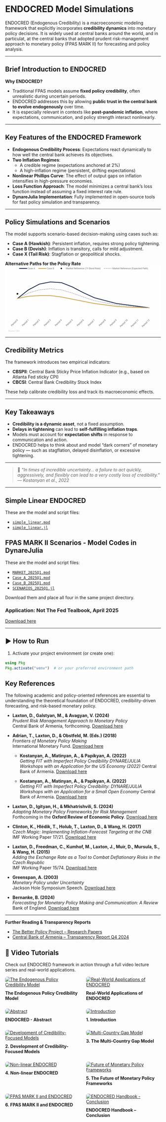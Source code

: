 # ENDOCRED Model Simulations

ENDOCRED (Endogenous Credibility) is a macroeconomic modeling framework that explicitly incorporates **credibility dynamics** into monetary policy decisions. It is widely used at central banks around the world, and in particulat, at the central banks that adopted prudent risk-management approach to monetary policy (FPAS MARK II) for forecasting and policy analysis.

---

## Brief Introduction to ENDOCRED

**Why ENDOCRED?**

- Traditional FPAS models assume **fixed policy credibility**, often unrealistic during uncertain periods.
- ENDOCRED addresses this by allowing **public trust in the central bank to evolve endogenously** over time.
- It is especially relevant in contexts like **post-pandemic inflation**, where expectations, communication, and policy strength interact nonlinearly.

---

## Key Features of the ENDOCRED Framework

- **Endogenous Credibility Process**: Expectations react dynamically to how well the central bank achieves its objectives.
- **Two Inflation Regimes**:
  - A credible regime (expectations anchored at 2%)
  - A high-inflation regime (persistent, drifting expectations)
- **Nonlinear Phillips Curve**: The effect of output gaps on inflation intensifies in high-pressure economies.
- **Loss Function Approach**: The model minimizes a central bank’s loss function instead of assuming a fixed interest rate rule.
- **DynareJulia Implementation**: Fully implemented in open-source tools for fast policy simulation and transparency.

---

## Policy Simulations and Scenarios

The model supports scenario-based decision-making using cases such as:

- **Case A (Hawkish)**: Persistent inflation, requires strong policy tightening.
- **Case B (Dovish)**: Inflation is transitory, calls for mild adjustment.
- **Case X (Tail Risk)**: Stagflation or geopolitical shocks.

**Alternative Paths for the Policy Rate**
![Scenario Simulation Output](images/scenarios.png)


---

## Credibility Metrics

The framework introduces two empirical indicators:

- **CBSPII**: Central Bank Sticky Price Inflation Indicator (e.g., based on Atlanta Fed sticky CPI)
- **CBCSI**: Central Bank Credibility Stock Index

These help calibrate credibility loss and track its macroeconomic effects.

---

## Key Takeaways

- **Credibility is a dynamic asset**, not a fixed assumption.
- **Delays in tightening** can lead to **self-fulfilling inflation traps**.
- Models must account for **expectation shifts** in response to communication and action.
- ENDOCRED helps to think about and model “dark corners” of monetary policy — such as stagflation, delayed disinflation, or excessive tightening.

---

> 📖 _"In times of incredible uncertainty... a failure to act quickly, aggressively, and flexibly can lead to a very costly loss of credibility."_  
> — _Kostanyan et al., 2022_

---

## Simple Linear ENDOCRED

These are the model and script files:

- [`simple_linear.mod`](models/simple_linear.mod)
- [`simple_linear.jl`](models/simple_linear.jl)


## FPAS MARK II Scenarios - Model Codes in DynareJulia 

These are the model and script files:

- [`MARKET_2025Q1.mod`](models/MARKET_2025Q1.mod)
- [`Case_A_2025Q1.mod`](models/Case_A_2025Q1.mod)
- [`Case_B_2025Q1.mod`](models/Case_B_2025Q1.mod)
- [`SCENARIOS_2025Q1.jl`](models/SCENARIOS_2025Q1.jl)

Download them and place all four in the same project directory.

### Application: Not The Fed Tealbook, April 2025

  [Download here](images/us_report_250519_nttb.pdf)

---

## ▶️ How to Run

1. Activate your project environment (or create one):

```julia
using Pkg
Pkg.activate("venv")  # or your preferred environment path
```


## Key References

The following academic and policy-oriented references are essential to understanding the theoretical foundation of ENDOCRED, credibility-driven forecasting, and risk-based monetary policy.

- **Laxton, D., Galstyan, M., & Avagyan, V. (2024)**  
  *Prudent Risk Management Approach to Monetary Policy*  
  Central Bank of Armenia, forthcoming.
  [Download here](https://www.thebetterpolicyproject.org/_files/ugd/bf672a_44316592afd24e26add8648beeb507a2.pdf)

- **Adrian, T., Laxton, D., & Obstfeld, M. (Eds.) (2018)**  
  *Frontiers of Monetary Policy Making*  
  International Monetary Fund.
  [Download here](https://www.thebetterpolicyproject.org/_files/ugd/bf672a_8de64ff0b60b4b5b84ce827b82627fe8.pdf)

  - **Kostanyan, A., Matinyan, A., & Papikyan, A. (2022)**  
  *Getting FIT with Imperfect Policy Credibility 
  DYNARE/JULIA Workshops with an Application for the US  Economy (2022)*
  Central Bank of Armenia.
  [Download here](https://www.thebetterpolicyproject.org/_files/ugd/bf672a_9c8ffebeb3fd4a4089dd58df49912efc.pdf)

  - **Kostanyan, A., Matinyan, A., & Papikyan, A. (2022)**  
  *Getting FIT with Imperfect Policy Credibility:
  DYNARE/JULIA Workshops with an Application for a Small Open Economy*
  Central Bank of Armenia.
  [Download here](https://www.thebetterpolicyproject.org/_files/ugd/bf672a_8367dd41c9bf4293af461464187ad2a1.pdf)

- **Laxton, D., Igityan, H., & Mkhatrishvili, S. (2024)**  
  *Adapting Monetary Policy Frameworks for Risk Management*  
  Forthcoming in the **Oxford Review of Economic Policy**.
  [Download here](https://www.thebetterpolicyproject.org/_files/ugd/bf672a_de842ff248ea4351b5c31b172e3fca22.pdf)

- **Clinton, K., Hlédik, T., Holub, T., Laxton, D., & Wang, H. (2017)**  
  *Czech Magic: Implementing Inflation-Forecast Targeting at the CNB*  
  IMF Working Paper 17/21.
  [Download here](https://www.imf.org/en/Publications/WP/Issues/2017/01/20/Czech-Magic-Implementing-Inflation-Forecast-Targeting-at-the-CNB-44604)

- **Laxton, D., Freedman, C., Kumhof, M., Laxton, J., Muir, D., Mursula, S., & Wang, H. (2015)**  
  *Adding the Exchange Rate as a Tool to Combat Deflationary Risks in the Czech Republic*  
  IMF Working Paper 15/74.
  [Download here](https://www.imf.org/en/Publications/WP/Issues/2016/12/31/Adding-the-Exchange-Rate-as-a-Tool-to-Combat-Deflationary-Risks-in-the-Czech-Republic-42771)

- **Greenspan, A. (2003)**  
  *Monetary Policy under Uncertainty*  
  Jackson Hole Symposium Speech. 
  [Download here](https://www.federalreserve.gov/boarddocs/speeches/2003/20030829/default.htm)

- **Bernanke, B. (2024)**  
  *Forecasting for Monetary Policy Making and Communication: A Review*  
  Bank of England. 
  [Download here](https://www.bankofengland.co.uk/independent-evaluation-office/forecasting-for-monetary-policy-making-and-communication-at-the-bank-of-england-a-review)

---

**Further Reading & Transparency Reports**  
- [The Better Policy Project – Research Papers](https://www.thebetterpolicyproject.org/research-papers)  
- [Central Bank of Armenia – Transparency Report Q4 2024](https://www.cba.am/EN/pmessagesannouncements/Transparency_Report_Q42024_Eng.pdf)


## 🎥 Video Tutorials

Check out ENDOCRED framework in action through a full video lecture series and real-world applications.

<style>
.video-grid {
  display: flex;
  flex-wrap: wrap;
  gap: 20px;
}
.video-grid .video {
  flex: 1 1 calc(50% - 20px);
  box-sizing: border-box;
}
.video-grid img {
  width: 100%;
  height: auto;
  border-radius: 6px;
}
.video-grid h4 {
  margin: 10px 0 5px;
}
</style>

<div class="video-grid">

<div class="video">
  <a href="https://www.youtube.com/watch?v=dA45w1VwkVk" target="_blank">
    <img src="https://img.youtube.com/vi/dA45w1VwkVk/hqdefault.jpg" alt="The Endogenous Policy Credibility Model">
  </a>
  <h4>The Endogenous Policy Credibility Model</h4>
</div>

<div class="video">
  <a href="https://www.youtube.com/watch?v=0Q_XUtJMMoM" target="_blank">
    <img src="https://img.youtube.com/vi/0Q_XUtJMMoM/hqdefault.jpg" alt="Real-World Applications of ENDOCRED">
  </a>
  <h4>Real-World Applications of ENDOCRED</h4>
</div>

<div class="video">
  <a href="https://www.youtube.com/watch?v=MCWz0ABu_Z0" target="_blank">
    <img src="https://img.youtube.com/vi/MCWz0ABu_Z0/hqdefault.jpg" alt="Abstract">
  </a>
  <h4>ENDOCRED - Abstract</h4>
</div>

<div class="video">
  <a href="https://www.youtube.com/watch?v=vyG-wxkkhzA" target="_blank">
    <img src="https://img.youtube.com/vi/vyG-wxkkhzA/hqdefault.jpg" alt="Introduction">
  </a>
  <h4>1. Introduction</h4>
</div>

<div class="video">
  <a href="https://www.youtube.com/watch?v=rmi8G5gJgcU" target="_blank">
    <img src="https://img.youtube.com/vi/rmi8G5gJgcU/hqdefault.jpg" alt="Development of Credibility-Focused Models">
  </a>
  <h4>2. Development of Credibility-Focused Models</h4>
</div>

<div class="video">
  <a href="https://www.youtube.com/watch?v=UHr-JwT5NLE" target="_blank">
    <img src="https://img.youtube.com/vi/UHr-JwT5NLE/hqdefault.jpg" alt="Multi-Country Gap Model">
  </a>
  <h4>3. The Multi-Country Gap Model</h4>
</div>

<div class="video">
  <a href="https://www.youtube.com/watch?v=6a96GlKfjI0" target="_blank">
    <img src="https://img.youtube.com/vi/6a96GlKfjI0/hqdefault.jpg" alt="Non-linear ENDOCRED">
  </a>
  <h4>4. Non-linear ENDOCRED</h4>
</div>

<div class="video">
  <a href="https://www.youtube.com/watch?v=DBGw12gKOwA" target="_blank">
    <img src="https://img.youtube.com/vi/DBGw12gKOwA/hqdefault.jpg" alt="Future of Monetary Policy Frameworks">
  </a>
  <h4>5. The Future of Monetary Policy Frameworks</h4>
</div>

<div class="video">
  <a href="https://www.youtube.com/watch?v=s4DaZzjYdrM" target="_blank">
    <img src="https://img.youtube.com/vi/s4DaZzjYdrM/hqdefault.jpg" alt="FPAS MARK II and ENDOCRED">
  </a>
  <h4>6. FPAS MARK II and ENDOCRED</h4>
</div>

<div class="video">
  <a href="https://www.youtube.com/watch?v=tMxe1iAepks" target="_blank">
    <img src="https://img.youtube.com/vi/tMxe1iAepks/hqdefault.jpg" alt="ENDOCRED Handbook - Conclusion">
  </a>
  <h4>ENDOCRED Handbook – Conclusion</h4>
</div>

</div>

